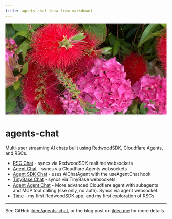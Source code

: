 ```yaml
---
title: agents-chat (now from markdown)
---
```


![bloemies](bloem.jpg)

# agents-chat
Multi-user streaming AI chats built using RedwoodSDK, Cloudflare Agents, and RSCs.

- [RSC Chat](/chat-rsc) - syncs via RedwoodSDK realtime websockets
- [Agent Chat](/chat-agent) - syncs via Cloudflare Agents websockets
- [Agent SDK Chat](/chat-agent-sdk) - uses AIChatAgent with the useAgentChat hook
- [TinyBase Chat](/chat-tinybase) - syncs via TinyBase websockets
- [Agent Agent Chat](/chat-agent-agent) - More advanced Cloudflare agent with subagents and MCP tool calling (sse only, no auth). Syncs via agent websocket.
- [Time](/time) - my first RedwoodSDK app, and my first exploration of RSCs.

---
See GitHub [jldec/agents-chat](https://github.com/jldec/agents-chat), or the blog post on [jldec.me](https://jldec.me/blog/multi-user-ai-chat-with-redwoodsdk-rsc-and-cloudflare-agents) for more details.